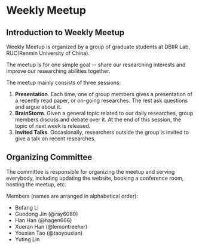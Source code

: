 # Weekly Meetup

## Introduction to Weekly Meetup
Weekly Meetup is organized by a group of graduate students at DBIIR Lab, RUC(Renmin University of China).

The meetup is for one simple goal -- share our researching interests and improve our researching abilities together.

The meetup mainly consists of three sessions:
1. **Presentation**. Each time, one of group members gives a presentation of a recently read paper, or on-going researches. The rest ask questions and argue about it.
2. **BrainStorm**. Given a general topic related to our daily researches, group members discuss and debate over it. At the end of this session, the topic of next week is released.
3. **Invited Talks**. Occasionally, researchers outside the group is invited to give a talk on recent researches.

## Organizing Committee
The committee is responsible for organizing the meetup and serving everybody, including updating the website, booking a conference room, hosting the meetup, etc.

Members (names are arranged in alphabetical order):
+ Bofang Li
+ Guodong Jin (@ray6080)
+ Han Han (@hagen666)
+ Xueran Han (@lemontreehxr)
+ Youxian Tao (@taoyouxian)
+ Yuting Lin
